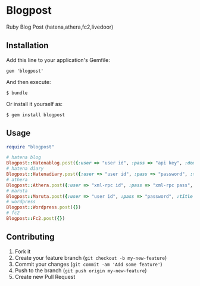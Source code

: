# Blogpost

Ruby Blog Post (hatena,athera,fc2,livedoor)

## Installation

Add this line to your application's Gemfile:

    gem 'blogpost'

And then execute:

    $ bundle

Or install it yourself as:

    $ gem install blogpost

## Usage

```ruby
require "blogpost"

# hatena blog
Blogpost::Hatenablog.post({:user => "user id", :pass => "api key", :domain => "example.hatenablog.com", :title => "title", :content => "content"})
# hatena diary
Blogpost::Hatenadiary.post({:user => "user id", :pass => "password", :title => "title" , :content => "content"})
# athera
Blogpost::Athera.post({:user => "xml-rpc id", :pass => "xml-rpc pass", :title => "title" , :content => "content"})
# maruta
Blogpost::Maruta.post({:user => "user id", :pass => "password", :title => "title" , :content => "content"})
# wordpress
Blogpost::Wordpress.post({})
# fc2
Blogpost::Fc2.post({})
```

## Contributing

1. Fork it
2. Create your feature branch (`git checkout -b my-new-feature`)
3. Commit your changes (`git commit -am 'Add some feature'`)
4. Push to the branch (`git push origin my-new-feature`)
5. Create new Pull Request
